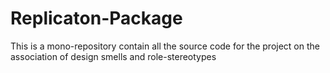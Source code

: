 # Replicaton-Package
This is a mono-repository contain all the source code for the project on the association of design smells and role-stereotypes
